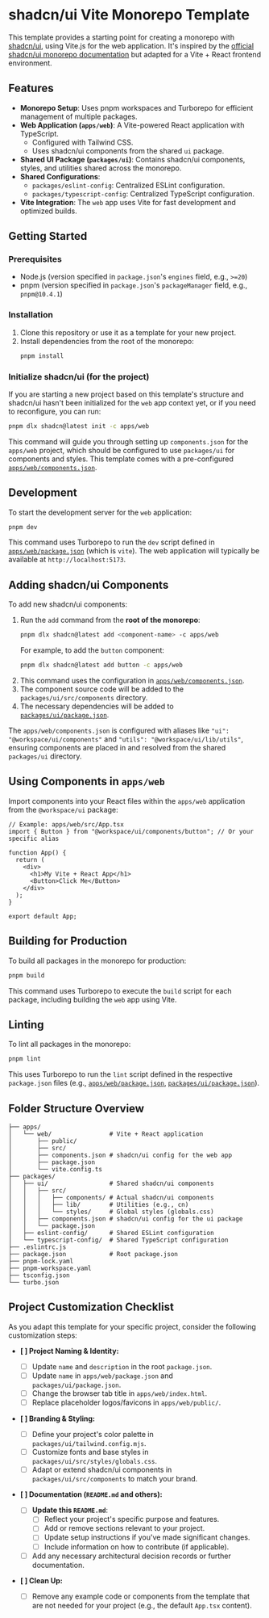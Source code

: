 # shadcn/ui Vite Monorepo Template

This template provides a starting point for creating a monorepo with [shadcn/ui](https://ui.shadcn.com/), using Vite.js for the web application. It's inspired by the [official shadcn/ui monorepo documentation](https://ui.shadcn.com/docs/monorepo) but adapted for a Vite + React frontend environment.

## Features

- **Monorepo Setup**: Uses pnpm workspaces and Turborepo for efficient management of multiple packages.
- **Web Application (`apps/web`)**: A Vite-powered React application with TypeScript.
  - Configured with Tailwind CSS.
  - Uses shadcn/ui components from the shared `ui` package.
- **Shared UI Package (`packages/ui`)**: Contains shadcn/ui components, styles, and utilities shared across the monorepo.
- **Shared Configurations**:
  - `packages/eslint-config`: Centralized ESLint configuration.
  - `packages/typescript-config`: Centralized TypeScript configuration.
- **Vite Integration**: The `web` app uses Vite for fast development and optimized builds.

## Getting Started

### Prerequisites

- Node.js (version specified in `package.json`'s `engines` field, e.g., `>=20`)
- pnpm (version specified in `package.json`'s `packageManager` field, e.g., `pnpm@10.4.1`)

### Installation

1.  Clone this repository or use it as a template for your new project.
2.  Install dependencies from the root of the monorepo:
    ```bash
    pnpm install
    ```

### Initialize shadcn/ui (for the project)

If you are starting a new project based on this template's structure and shadcn/ui hasn't been initialized for the `web` app context yet, or if you need to reconfigure, you can run:

```bash
pnpm dlx shadcn@latest init -c apps/web
```

This command will guide you through setting up `components.json` for the `apps/web` project, which should be configured to use `packages/ui` for components and styles. This template comes with a pre-configured [`apps/web/components.json`](apps/web/components.json).

## Development

To start the development server for the `web` application:

```bash
pnpm dev
```

This command uses Turborepo to run the `dev` script defined in [`apps/web/package.json`](apps/web/package.json) (which is `vite`). The web application will typically be available at `http://localhost:5173`.

## Adding shadcn/ui Components

To add new shadcn/ui components:

1.  Run the `add` command from the **root of the monorepo**:
    ```bash
    pnpm dlx shadcn@latest add <component-name> -c apps/web
    ```
    For example, to add the `button` component:
    ```bash
    pnpm dlx shadcn@latest add button -c apps/web
    ```
2.  This command uses the configuration in [`apps/web/components.json`](apps/web/components.json).
3.  The component source code will be added to the `packages/ui/src/components` directory.
4.  The necessary dependencies will be added to [`packages/ui/package.json`](packages/ui/package.json).

The `apps/web/components.json` is configured with aliases like `"ui": "@workspace/ui/components"` and `"utils": "@workspace/ui/lib/utils"`, ensuring components are placed in and resolved from the shared `packages/ui` directory.

## Using Components in `apps/web`

Import components into your React files within the `apps/web` application from the `@workspace/ui` package:

```tsx
// Example: apps/web/src/App.tsx
import { Button } from "@workspace/ui/components/button"; // Or your specific alias

function App() {
  return (
    <div>
      <h1>My Vite + React App</h1>
      <Button>Click Me</Button>
    </div>
  );
}

export default App;
```

## Building for Production

To build all packages in the monorepo for production:

```bash
pnpm build
```

This command uses Turborepo to execute the `build` script for each package, including building the `web` app using Vite.

## Linting

To lint all packages in the monorepo:

```bash
pnpm lint
```

This uses Turborepo to run the `lint` script defined in the respective `package.json` files (e.g., [`apps/web/package.json`](apps/web/package.json), [`packages/ui/package.json`](packages/ui/package.json)).

## Folder Structure Overview

```
├── apps/
│   └── web/                # Vite + React application
│       ├── public/
│       ├── src/
│       ├── components.json # shadcn/ui config for the web app
│       ├── package.json
│       └── vite.config.ts
├── packages/
│   ├── ui/                 # Shared shadcn/ui components
│   │   ├── src/
│   │   │   ├── components/ # Actual shadcn/ui components
│   │   │   ├── lib/        # Utilities (e.g., cn)
│   │   │   └── styles/     # Global styles (globals.css)
│   │   ├── components.json # shadcn/ui config for the ui package
│   │   └── package.json
│   ├── eslint-config/      # Shared ESLint configuration
│   └── typescript-config/  # Shared TypeScript configuration
├── .eslintrc.js
├── package.json            # Root package.json
├── pnpm-lock.yaml
├── pnpm-workspace.yaml
├── tsconfig.json
└── turbo.json
```

## Project Customization Checklist

As you adapt this template for your specific project, consider the following customization steps:

- **[ ] Project Naming & Identity:**

  - [ ] Update `name` and `description` in the root `package.json`.
  - [ ] Update `name` in `apps/web/package.json` and `packages/ui/package.json`.
  - [ ] Change the browser tab title in `apps/web/index.html`.
  - [ ] Replace placeholder logos/favicons in `apps/web/public/`.

- **[ ] Branding & Styling:**

  - [ ] Define your project's color palette in `packages/ui/tailwind.config.mjs`.
  - [ ] Customize fonts and base styles in `packages/ui/src/styles/globals.css`.
  - [ ] Adapt or extend shadcn/ui components in `packages/ui/src/components` to match your brand.

- **[ ] Documentation (`README.md` and others):**

  - [ ] **Update this `README.md`**:
    - [ ] Reflect your project's specific purpose and features.
    - [ ] Add or remove sections relevant to your project.
    - [ ] Update setup instructions if you've made significant changes.
    - [ ] Include information on how to contribute (if applicable).
  - [ ] Add any necessary architectural decision records or further documentation.

- **[ ] Clean Up:**
  - [ ] Remove any example code or components from the template that are not needed for your project (e.g., the default `App.tsx` content).
